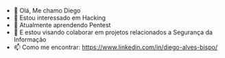 - 👋 Olá, Me chamo Diego
- 👀 Estou interessado em Hacking
- 🌱 Atualmente aprendendo Pentest
- 💞️ E estou visando colaborar em projetos relacionados a Segurança da Informação
- 📫 Como me encontrar: https://www.linkedin.com/in/diego-alves-bispo/
